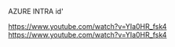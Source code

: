 AZURE INTRA id'

https://www.youtube.com/watch?v=YIa0HR_fsk4
https://www.youtube.com/watch?v=YIa0HR_fsk4

